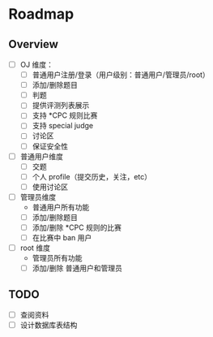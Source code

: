 # Roadmap

## Overview

- [ ] OJ 维度：
  - [ ] 普通用户注册/登录（用户级别：普通用户/管理员/root）
  - [ ] 添加/删除题目
  - [ ] 判题
  - [ ] 提供评测列表展示
  - [ ] 支持 *CPC 规则比赛
  - [ ] 支持 special judge
  - [ ] 讨论区
  - [ ] 保证安全性

- [ ] 普通用户维度
  - [ ] 交题
  - [ ] 个人 profile（提交历史，关注，etc）
  - [ ] 使用讨论区

- [ ] 管理员维度
  - 普通用户所有功能
  - [ ] 添加/删除题目
  - [ ] 添加/删除 *CPC 规则的比赛
  - [ ] 在比赛中 ban 用户

- [ ] root 维度
  - 管理员所有功能
  - [ ] 添加/删除 普通用户和管理员

## TODO

- [ ] 查阅资料
- [ ] 设计数据库表结构
